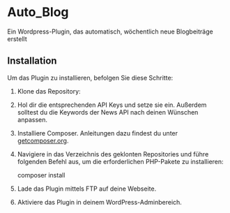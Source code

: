 # Auto_Blog
Ein Wordpress-Plugin, das automatisch, wöchentlich neue Blogbeiträge erstellt

## Installation

Um das Plugin zu installieren, befolgen Sie diese Schritte:

1. Klone das Repository:

2. Hol dir die entsprechenden API Keys und setze sie ein. Außerdem solltest du die Keywords der News API nach deinen Wünschen anpassen.

3. Installiere Composer. Anleitungen dazu findest du unter [getcomposer.org](https://getcomposer.org/download/).

4. Navigiere in das Verzeichnis des geklonten Repositories und führe folgenden Befehl aus, um die erforderlichen PHP-Pakete zu installieren:

    composer install

5. Lade das Plugin mittels FTP auf deine Webseite.

6. Aktiviere das Plugin in deinem WordPress-Adminbereich.
